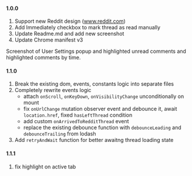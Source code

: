 #### 1.0.0

1. Support new Reddit design (www.reddit.com)
2. Add Immediately checkbox to mark thread as read manually
3. Update Readme.md and add new screenshot
4. Update Chrome manifest v3

Screenshot of User Settings popup and highlighted unread comments and highlighted comments by time.

#### 1.1.0

1. Break the existing dom, events, constants logic into separate files
2. Completely rewrite events logic
    - attach `onScroll`, `onKeyDown`, `onVisibilityChange` unconditionally on mount
    - fix `onUrlChange` mutation observer event and debounce it, await `location.href`, fixed `hasLeftThread` condition
    - add custom `onArrivedToRedditThread` event
    - replace the existing debounce function with `debounceLeading` and `debounceTrailing` from lodash
3. Add `retryAndWait` function for better awaitng thread loading state

#### 1.1.1

1. fix highlight on active tab

